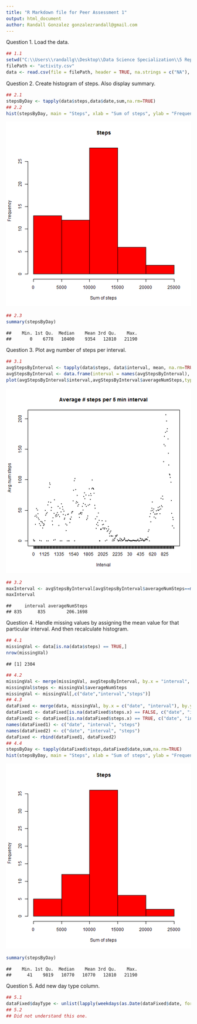 ```yaml
---
title: "R Markdown file for Peer Assessment 1"
output: html_document
author: Randall Gonzalez gonzalezrandall@gmail.com
---
```


Question 1. Load the data.


```r
## 1.1
setwd("C:\\Users\\randallg\\Desktop\\Data Science Specialization\\5 Reproducible Research\\Home")
filePath <- "activity.csv"
data <- read.csv(file = filePath, header = TRUE, na.strings = c("NA"), colClasses = c("numeric","character","numeric"))
```

Question 2. Create histogram of steps. Also display summary.


```r
## 2.1
stepsByDay <- tapply(data$steps,data$date,sum,na.rm=TRUE)
## 2.2
hist(stepsByDay, main = "Steps", xlab = "Sum of steps", ylab = "Frequency", col = "red", breaks = 5)
```

![plot of chunk unnamed-chunk-2](figure/unnamed-chunk-2-1.png) 

```r
## 2.3
summary(stepsByDay)
```

```
##    Min. 1st Qu.  Median    Mean 3rd Qu.    Max. 
##       0    6778   10400    9354   12810   21190
```

Question 3. Plot avg number of steps per interval.


```r
## 3.1
avgStepsByInterval <- tapply(data$steps, data$interval, mean, na.rm=TRUE)
avgStepsByInterval <- data.frame(interval = names(avgStepsByInterval), averageNumSteps = avgStepsByInterval)
plot(avgStepsByInterval$interval,avgStepsByInterval$averageNumSteps,type = "l", main = "Average # steps per 5 min interval", xlab = "Interval", ylab = "Avg num steps")
```

![plot of chunk unnamed-chunk-3](figure/unnamed-chunk-3-1.png) 

```r
## 3.2
maxInterval <- avgStepsByInterval[avgStepsByInterval$averageNumSteps==max(avgStepsByInterval$averageNumSteps),]
maxInterval
```

```
##     interval averageNumSteps
## 835      835        206.1698
```

Question 4. Handle missing values by assigning the mean value for that particular interval. And then recalculate histogram.


```r
## 4.1
missingVal <- data[is.na(data$steps) == TRUE,]
nrow(missingVal)
```

```
## [1] 2304
```

```r
## 4.2
missingVal <- merge(missingVal, avgStepsByInterval, by.x = "interval", by.y = "interval", all = TRUE)
missingVal$steps <- missingVal$averageNumSteps
missingVal <- missingVal[,c("date","interval","steps")]
## 4.3
dataFixed <- merge(data, missingVal, by.x = c("date", "interval"), by.y = c("date", "interval"), all = TRUE)
dataFixed1 <- dataFixed[is.na(dataFixed$steps.x) == FALSE, c("date", "interval", "steps.x")]
dataFixed2 <- dataFixed[is.na(dataFixed$steps.x) == TRUE, c("date", "interval", "steps.y")]
names(dataFixed1) <- c("date", "interval", "steps")
names(dataFixed2) <- c("date", "interval", "steps")
dataFixed <- rbind(dataFixed1, dataFixed2)
## 4.4
stepsByDay <- tapply(dataFixed$steps,dataFixed$date,sum,na.rm=TRUE)
hist(stepsByDay, main = "Steps", xlab = "Sum of steps", ylab = "Frequency", col = "red", breaks = 5)
```

![plot of chunk unnamed-chunk-4](figure/unnamed-chunk-4-1.png) 

```r
summary(stepsByDay)
```

```
##    Min. 1st Qu.  Median    Mean 3rd Qu.    Max. 
##      41    9819   10770   10770   12810   21190
```

Question 5. Add new day type column.


```r
## 5.1
dataFixed$dayType <- unlist(lapply(weekdays(as.Date(dataFixed$date, format = "%Y-%m-%d")), function (x) { if (x %in% c("Saturday","Sunday")) "weekend" else "weekday" } ))
## 5.2
## Did not understand this one.
```
